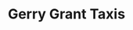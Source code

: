 ---
title: "Gerry Grant Taxis"
address: "67, Milltown Street, Warrenpoint, Newry, Co. Down, BT34 3PU"
tel: "07736 826322"
county: "Down"
category: "Taxi Services"
type: "Content"
lat: "054.1274890000"
lng: "-006.2633610000"
---